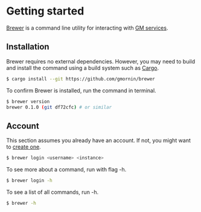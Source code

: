 # Getting started

[Brewer](https://github.com/gmornin/brewer) is a command line utility for interacting with [GM services](https://siriusmart.github.io/gm-services/).

## Installation

Brewer requires no external dependencies. However, you may need to build and install the command using a build system such as [Cargo](https://www.rust-lang.org/tools/install).

```sh
$ cargo install --git https://github.com/gmornin/brewer
```

To confirm Brewer is installed, run the command in terminal.

```sh
$ brewer version
brewer 0.1.0 (git df72cfc) # or similar
```

## Account

This section assumes you already have an account. If not, you might want to [create one](https://gmtex.siri.sh).

```sh
$ brewer login <username> <instance>
```

To see more about a command, run with flag -h.

```sh
$ brewer login -h
```

To see a list of all commands, run -h.

```sh
$ brewer -h
```
